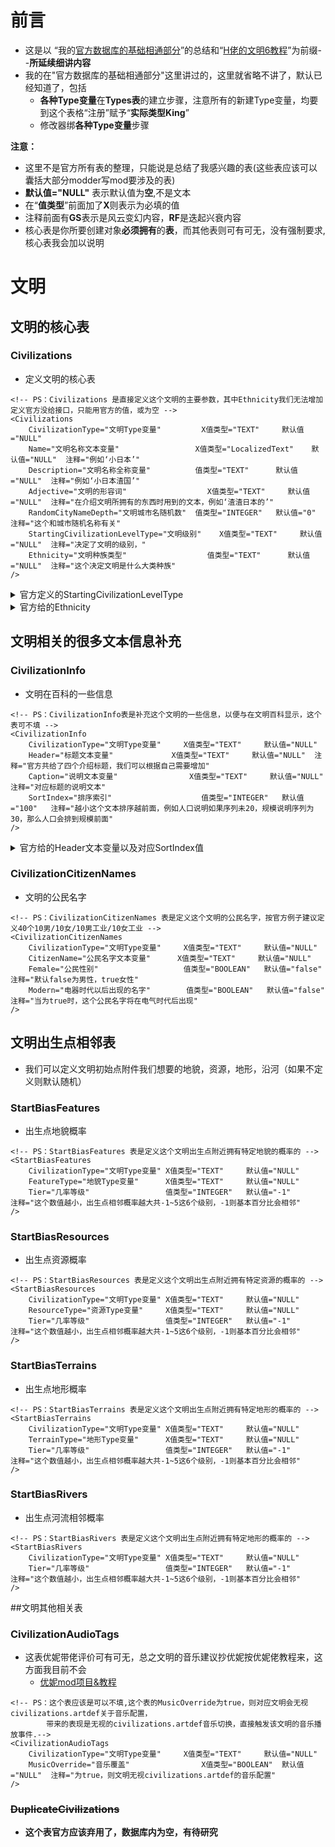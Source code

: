 # 前言

- 这是以 “我的[官方数据库的基础相通部分](https://gitee.com/XPPK/pk-civ6/blob/master/%E5%9F%BA%E7%A1%80%E7%9F%A5%E8%AF%86/%E5%AE%98%E6%96%B9Date%E5%9F%BA%E7%A1%80%E5%85%B1%E9%80%9A.md)”的总结和“[H佬的文明6教程](https://space.bilibili.com/28399130)”为前缀--**所延续细讲内容**
- 我的在"官方数据库的基础相通部分"这里讲过的，这里就省略不讲了，默认已经知道了，包括
    - **各种Type变量**在**Types表**的建立步骤，注意所有的新建Type变量，均要到这个表格“注册”赋予“**实际类型King**”
    - 修改器绑**各种Type变量**步骤

**注意：**
- 这里不是官方所有表的整理，只能说是总结了我感兴趣的表(这些表应该可以囊括大部分modder写mod要涉及的表)
- **默认值="NULL"** 表示默认值为**空**,不是文本
- 在“**值类型**”前面加了**X**则表示为必填的值
- 注释前面有**GS**表示是风云变幻内容，**RF**是迭起兴衰内容
- 核心表是你所要创建对象**必须拥有**的**表**，而其他表则可有可无，没有强制要求,核心表我会加以说明

# 文明
## 文明的核心表
### Civilizations
- 定义文明的核心表
```
<!-- PS：Civilizations 是直接定义这个文明的主要参数，其中Ethnicity我们无法增加定义官方没给接口，只能用官方的值，或为空 -->
<Civilizations
	CivilizationType="文明Type变量"			X值类型="TEXT"		默认值="NULL"
	Name="文明名称文本变量"				    X值类型="LocalizedText"	默认值="NULL"	注释="例如‘小日本’"
	Description="文明名称全称变量"			值类型="TEXT"		默认值="NULL"	注释="例如‘小日本渣国’"
	Adjective="文明的形容词"					X值类型="TEXT"		默认值="NULL"	注释="在介绍文明所拥有的东西时用到的文本，例如‘渣渣日本的’"
	RandomCityNameDepth="文明城市名随机数"	值类型="INTEGER"	默认值="0"		注释="这个和城市随机名称有关"
	StartingCivilizationLevelType="文明级别"	X值类型="TEXT"		默认值="NULL"	注释="决定了文明的级别，"
	Ethnicity="文明种族类型"					值类型="TEXT"		默认值="NULL"	注释="这个决定文明是什么大类种族"
/>
```

<details><summary>官方定义的StartingCivilizationLevelType</summary>

- 共4个，是在CivilizationLevels表定义，对应这个表的CivilizationLevelType，这个表暂未深入研究
- PS：城邦也有各自文明和领袖。野蛮人，自由城市也是对应文明，可以通过把修改器所绑的特性把他们的文明上给予修改

| CivilizationLevelType         | 注释
| ----------------------------- | -------------- 
| CIVILIZATION_LEVEL_TRIBE      | 部落，野蛮人文明
| CIVILIZATION_LEVEL_CITY_STATE | 城邦次级文明
| CIVILIZATION_LEVEL_FULL_CIV   | 完整的主要文明
| CIVILIZATION_LEVEL_FREE_CITIES| 自由城市(叛军)
</details><details><summary>官方给的Ethnicity</summary>
PS：共5个

|       Ethnicity        | 对应文本
| ---------------------- | -------------- 
| ETHNICITY_ASIAN        | 亚洲人
| ETHNICITY_AFRICAN      | 非洲人
| ETHNICITY_EURO         | 欧洲人
| ETHNICITY_MEDIT        | 地中海
| ETHNICITY_SOUTHAM      | 南美人
</details>

## 文明相关的很多文本信息补充
### CivilizationInfo
- 文明在百科的一些信息
```
<!-- PS：CivilizationInfo表是补充这个文明的一些信息，以便与在文明百科显示，这个表可不填 -->
<CivilizationInfo
	CivilizationType="文明Type变量"		X值类型="TEXT"		默认值="NULL"
	Header="标题文本变量"				X值类型="TEXT"		默认值="NULL"	注释="官方共给了四个介绍标题，我们可以根据自己需要增加"
	Caption="说明文本变量"				X值类型="TEXT"		默认值="NULL"	注释="对应标题的说明文本"
	SortIndex="排序索引"				    值类型="INTEGER"	默认值="100"	注释="越小这个文本排序越前面，例如人口说明如果序列未20，规模说明序列为30，那么人口会排到规模前面"
/>
```
<details><summary>官方给的Header文本变量以及对应SortIndex值</summary>
PS：共4个

| SortIndex |       Header           | 文本内容
| :-------: | :--------------------- | :---------:
| 10        | LOC_CIVINFO_LOCATION   | 位置
| 20        | LOC_CIVINFO_SIZE       | 规模
| 30        | LOC_CIVINFO_POPULATION | 人口
| 40        | LOC_CIVINFO_CAPITAL    | 首都
</details>

### CivilizationCitizenNames
- 文明的公民名字
```
<!-- PS：CivilizationCitizenNames 表是定义这个文明的公民名字，按官方例子建议定义40个10男/10女/10男工业/10女工业 -->
<CivilizationCitizenNames
	CivilizationType="文明Type变量"		X值类型="TEXT"		默认值="NULL"
	CitizenName="公民名字文本变量"		X值类型="TEXT"		默认值="NULL"
	Female="公民性别"					值类型="BOOLEAN"	默认值="false"	注释="默认false为男性，true女性"
	Modern="电器时代以后出现的名字"		值类型="BOOLEAN"	默认值="false"	注释="当为true时，这个公民名字将在电气时代后出现"
/>
```

## 文明出生点相邻表
- 我们可以定义文明初始点附件我们想要的地貌，资源，地形，沿河（如果不定义则默认随机）
### StartBiasFeatures
- 出生点地貌概率
```
<!-- PS：StartBiasFeatures 表是定义这个文明出生点附近拥有特定地貌的概率的 -->
<StartBiasFeatures
	CivilizationType="文明Type变量"	X值类型="TEXT"		默认值="NULL"
	FeatureType="地貌Type变量"		X值类型="TEXT"		默认值="NULL"
	Tier="几率等级"					值类型="INTEGER"	默认值="-1"		注释="这个数值越小，出生点相邻概率越大共-1~5这6个级别，-1则基本百分比会相邻"
/>
```
### StartBiasResources
- 出生点资源概率
```
<!-- PS：StartBiasResources 表是定义这个文明出生点附近拥有特定资源的概率的 -->
<StartBiasResources
	CivilizationType="文明Type变量"	X值类型="TEXT"		默认值="NULL"
	ResourceType="资源Type变量"		X值类型="TEXT"		默认值="NULL"
	Tier="几率等级"					值类型="INTEGER"	默认值="-1"		注释="这个数值越小，出生点相邻概率越大共-1~5这6个级别，-1则基本百分比会相邻"
/>
```
### StartBiasTerrains
- 出生点地形概率
```
<!-- PS：StartBiasTerrains 表是定义这个文明出生点附近拥有特定地形的概率的 -->
<StartBiasTerrains
	CivilizationType="文明Type变量"	X值类型="TEXT"		默认值="NULL"
	TerrainType="地形Type变量"		X值类型="TEXT"		默认值="NULL"
	Tier="几率等级"					值类型="INTEGER"	默认值="-1"		注释="这个数值越小，出生点相邻概率越大共-1~5这6个级别，-1则基本百分比会相邻"
/>
```
### StartBiasRivers
- 出生点河流相邻概率
```
<!-- PS：StartBiasRivers 表是定义这个文明出生点附近拥有特定地形的概率的 -->
<StartBiasRivers
	CivilizationType="文明Type变量"	X值类型="TEXT"		默认值="NULL"
	Tier="几率等级"					值类型="INTEGER"	默认值="-1"		注释="这个数值越小，出生点相邻概率越大共-1~5这6个级别，-1则基本百分比会相邻"
/>
```
##文明其他相关表
### CivilizationAudioTags
- 这表优妮带佬评价可有可无，总之文明的音乐建议抄优妮按优妮佬教程来，这方面我目前不会
    - [优妮mod项目&教程](https://github.com/dwughjsd/LandsolYuni_civ6mod)
```
<!-- PS：这个表应该是可以不填,这个表的MusicOverride为true，则对应文明会无视civilizations.artdef关于音乐配置，
		带来的表现是无视的civilizations.artdef音乐切换，直接触发该文明的音乐播放事件.-->
<CivilizationAudioTags
	CivilizationType="文明Type变量"		X值类型="TEXT"		默认值="NULL"
	MusicOverride="音乐覆盖"			    X值类型="BOOLEAN"	默认值="NULL"	注释="为true，则文明无视civilizations.artdef的音乐配置"
/>
```

### ~~DuplicateCivilizations~~
- **这个表官方应该弃用了，数据库内为空，有待研究**